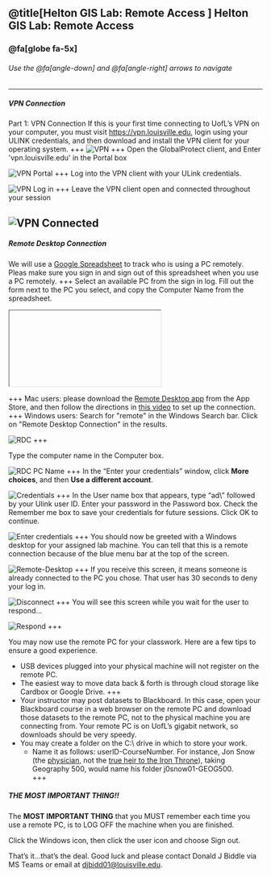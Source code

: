 @title[Helton GIS Lab: Remote Access ]
Helton GIS Lab: Remote Access 
-------------------------------
### @fa[globe fa-5x]

###### Use the @fa[angle-down] and @fa[angle-right] arrows to navigate
---
##### VPN Connection
Part 1: VPN Connection
If this is your first time connecting to UofL’s VPN on your computer, you must visit https://vpn.louisville.edu, login using your ULINK credentials, and then download and install the VPN client for your operating system.
+++
![VPN](images/vpn.PNG)
+++
Open the GlobalProtect client, and Enter 'vpn.louisville.edu' in the Portal box

![VPN Portal](images/vpn-portal.PNG)
+++
Log into the VPN client with your ULink credentials. 

![VPN Log in](images/vpn-login.PNG)
+++
Leave the VPN client open and connected throughout your session

![VPN Connected](images/vpn-connected.PNG)
---
##### Remote Desktop Connection

We will use a [Google Spreadsheet](https://docs.google.com/spreadsheets/d/1X1Io7mqJMSW5o2-YFQ2C5RphsrJz-6mx75jz_6lCjWE/edit?usp=sharing) to track who is using a PC remotely. Pleas make sure you sign in and sign out of this spreadsheet when you use a PC remotely. 
+++
Select an available PC from the sign in log. Fill out the form next to the PC you select, and copy the Computer Name from the spreadsheet.

<iframe class="stretch" data-src="https://docs.google.com/spreadsheets/d/1X1Io7mqJMSW5o2-YFQ2C5RphsrJz-6mx75jz_6lCjWE/edit?usp=sharing"></iframe>

+++
Mac users: please download the [Remote Desktop app](https://apps.apple.com/us/app/microsoft-remote-desktop/id1295203466?mt=12) from the App Store, and then follow the directions in [this video](https://youtu.be/HpMRE2LRjlw) to set up the connection.
+++
Windows users: Search for "remote" in the Windows Search bar. Click on "Remote Desktop Connection" in the results. 

![RDC](images/remote-search.PNG)
+++

Type the computer name in the Computer box.

![RDC PC Name](images/rdc-pc.PNG)
+++
 In the “Enter your credentials” window, click **More choices**, and then **Use a different account**.

![Credentials](images/credentials.PNG)
+++
In the User name box that appears, type “ad\” followed by your Ulink user ID. Enter your password in the Password box. Check the Remember me box to save your credentials for future sessions. Click OK to continue. 

![Enter credentials](images/enter-creds.PNG)
+++
You should now be greeted with a Windows desktop for your assigned lab machine. You can tell that this is a remote connection because of the blue menu bar at the top of the screen. 

![Remote-Desktop](images/desktop.PNG)
+++
If you receive this screen, it means someone is already connected to the PC you chose. That user has 30 seconds to deny your log in.

![Disconnect](images/disconnect.PNG)
+++
You will see this screen while you wait for the user to respond...

![Respond](images/respond.PNG)
+++

 You may now use the remote PC for your classwork. Here are a few tips to ensure a good experience.

- USB devices plugged into your physical machine will not register on the remote PC. 
- The easiest way to move data back & forth is through cloud storage like Cardbox or Google Drive.
+++
- Your instructor may post datasets to Blackboard. In this case, open your Blackboard course in a web browser on the remote PC and download those datasets to the remote PC, not to the physical machine you are connecting from. Your remote PC is on UofL’s gigabit network, so downloads should be very speedy. 
- You may create a folder on the C:\ drive in which to store your work. 
    - Name it as follows: userID-CourseNumber. For instance, Jon Snow (the [physician](https://www.arcgis.com/apps/MapJournal/index.html?appid=781630562fea4ad88e94bd22e161ba06&webmap=f4d1c17a8f1544c8903060a1e329103a), not the [true heir to the Iron Throne](https://www.insider.com/game-of-thrones-jon-snow-rightful-heir-iron-throne-targaryen-succession-2017-8)), taking Geography 500, would name his folder j0snow01-GEOG500.  
+++
##### THE MOST IMPORTANT THING!!

The **MOST IMPORTANT THING** that you MUST remember each time you use a remote PC, is to LOG OFF the machine when you are finished. 


Click the Windows icon, then click the user icon and choose Sign out.

That’s it...that’s the deal. Good luck and please contact Donald J Biddle via MS Teams or email at [djbidd01@louisville.edu](mailto:djbidd01@louisville.edu). 